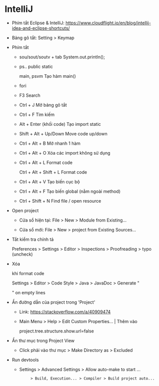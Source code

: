 
# IntelliJ

- Phím tắt Eclipse & IntelliJ: https://www.cloudflight.io/en/blog/intellij-idea-and-eclipse-shortcuts/

- Bảng gõ tắt: Setting > Keymap

- Phím tắt
    
	- sou/sout/soutv  + tab					System.out.println();
	
	- ps..									public static
	
		main, psvm							Tạo hàm main()

	- fori
	
	- F3									Search
    
	- Ctrl + J                				Mở bảng gõ tắt
	
	- Ctrl + F                				Tìm kiếm
	
	- Alt + Enter (khối code)				Tạo import static
	
	- Shift + Alt + Up/Down    				Move code up/down
	
	- Ctrl + Alt + B          				Mở nhanh 1 hàm
    
	- Ctrl + Alt + O          				Xóa các import không sử dụng
	
	- Ctrl + Alt + L          				Format code
	
	  Ctrl + Alt + Shift + L   				Format code 
	
	- Ctrl + Alt + V						Tạo biến cục bộ 
	
	- Ctrl + Alt + F						Tạo biến global (nằm ngoài method)
	
	- Ctrl + Shift + N						Find file / open resource
	
- Open project

	+ Cửa sổ hiện tại: 	File > New > Module from Existing...
	
	+ Cửa sổ mới: 		File > New > project from Existing Sources...

- Tắt kiểm tra chính tả

	Preferences > Settings > Editor > Inspections > Proofreading > typo (uncheck)

- Xóa <p> khi format code

	Settings > Editor > Code Style > Java > JavaDoc > Generate "<p>" on empty lines

- Ẩn đường dẫn của project trong 'Project'

	+ Link: https://stackoverflow.com/a/40909474
	
	+ Main Menu > Help > Edit Custom Properties... | Thêm vào 
	
		project.tree.structure.show.url=false

- Ẩn thư mục trong Project View

	+ Click phải vào thư mục > Make Directory as > Excluded

- Run devtools
	
  + Settings > Advanced Settings > Allow auto-make to start ...
  
			 > Build, Execution... > Compiler > Build project auto...